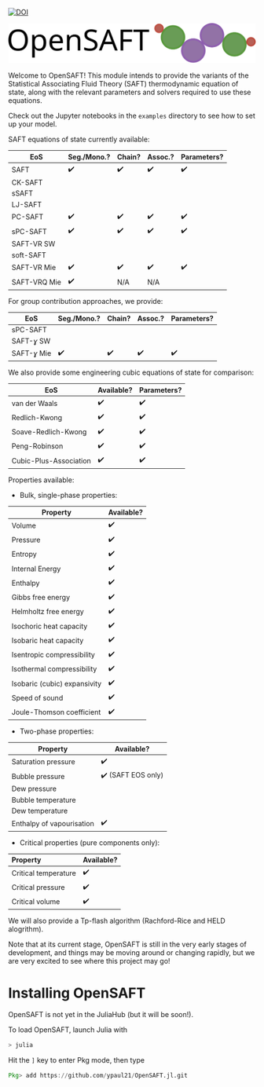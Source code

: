 [![DOI](https://zenodo.org/badge/267659508.svg)](https://zenodo.org/badge/latestdoi/267659508)

![OpenSAFT_logo](docs/OpenSAFT_logo.svg)

Welcome to OpenSAFT! This module intends to provide the variants of the Statistical Associating Fluid Theory (SAFT) thermodynamic equation of state, along with the relevant parameters and solvers required to use these equations.

Check out the Jupyter notebooks in the ```examples``` directory to see how to set up your model.

SAFT equations of state currently available:

| EoS          | Seg./Mono.?        | Chain?             | Assoc.?            | Parameters?        |
| ------------ | ------------------ | ------------------ | ------------------ | ------------------ |
| SAFT         | :heavy_check_mark: | :heavy_check_mark: | :heavy_check_mark: | :heavy_check_mark: |
| CK-SAFT      |                    |                    |                    |                    |
| sSAFT        |                    |                    |                    |                    |
| LJ-SAFT      |                    |                    |                    |                    |
| PC-SAFT      | :heavy_check_mark: | :heavy_check_mark: | :heavy_check_mark: | :heavy_check_mark: |
| sPC-SAFT     | :heavy_check_mark: | :heavy_check_mark: | :heavy_check_mark: | :heavy_check_mark: |
| SAFT-VR SW   |                    |                    |                    |                    |
| soft-SAFT    |                    |                    |                    |                    |
| SAFT-VR Mie  | :heavy_check_mark: | :heavy_check_mark: | :heavy_check_mark: | :heavy_check_mark: |
| SAFT-VRQ Mie | :heavy_check_mark: | N/A                | N/A                |                    |

For group contribution approaches, we provide:

| EoS          | Seg./Mono.?        | Chain?             | Assoc.?            | Parameters?        |
| ------------ | ------------------ | ------------------ | ------------------ | ------------------ |
| sPC-SAFT     |                    |                    |                    |                    |
| SAFT-*ɣ* SW  |                    |                    |                    |                    |
| SAFT-*ɣ* Mie | :heavy_check_mark: | :heavy_check_mark: | :heavy_check_mark: | :heavy_check_mark: |

We also provide some engineering cubic equations of state for comparison:

| EoS                    | Available?         | Parameters?        |
| ---------------------- | ------------------ | ------------------ |
| van der Waals          | :heavy_check_mark: | :heavy_check_mark: |
| Redlich-Kwong          | :heavy_check_mark: | :heavy_check_mark: |
| Soave-Redlich-Kwong    | :heavy_check_mark: | :heavy_check_mark: |
| Peng-Robinson          | :heavy_check_mark: | :heavy_check_mark: |
| Cubic-Plus-Association | :heavy_check_mark: | :heavy_check_mark: |

Properties available:

- Bulk, single-phase properties:

| Property                     | Available?         |
| ---------------------------- | ------------------ |
| Volume                       | :heavy_check_mark: |
| Pressure                     | :heavy_check_mark: |
| Entropy                      | :heavy_check_mark: |
| Internal Energy              | :heavy_check_mark: |
| Enthalpy                     | :heavy_check_mark: |
| Gibbs free energy            | :heavy_check_mark: |
| Helmholtz free energy        | :heavy_check_mark: |
| Isochoric heat capacity      | :heavy_check_mark: |
| Isobaric heat capacity       | :heavy_check_mark: |
| Isentropic compressibility   | :heavy_check_mark: |
| Isothermal compressibility   | :heavy_check_mark: |
| Isobaric (cubic) expansivity | :heavy_check_mark: |
| Speed of sound               | :heavy_check_mark: |
| Joule-Thomson coefficient    | :heavy_check_mark: |

- Two-phase properties:

| Property                  | Available?                         |
| ------------------------- | ---------------------------------- |
| Saturation pressure       | :heavy_check_mark:                 |
| Bubble pressure           | :heavy_check_mark: (SAFT EOS only)​ |
| Dew pressure              |                                    |
| Bubble temperature        |                                    |
| Dew temperature           |                                    |
| Enthalpy of vapourisation | :heavy_check_mark:                 |

- Critical properties (pure components only):

| Property             | Available?         |
| :------------------- | ------------------ |
| Critical temperature | :heavy_check_mark: |
| Critical pressure    | :heavy_check_mark: |
| Critical volume      | :heavy_check_mark: |

We will also provide a Tp-flash algorithm (Rachford-Rice and HELD alogrithm).

Note that at its current stage, OpenSAFT is still in the very early stages of development, and things may be moving around or changing rapidly, but we are very excited to see where this project may go!

# Installing OpenSAFT

OpenSAFT is not yet in the JuliaHub (but it will be soon!).

To load OpenSAFT, launch Julia with

```julia
> julia
```

Hit the ```]``` key to enter Pkg mode, then type

```julia
Pkg> add https://github.com/ypaul21/OpenSAFT.jl.git
```
